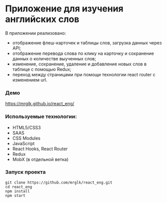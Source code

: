 # Приложение для изучения английских слов

В приложении реализовано:

- отображение флеш-карточек и таблицы слов, загрузка данных через API;
- отображение перевода слова по клику на карточку и сохранение данных о количестве выученных слов;
- изменение, сохранение, удаление и добавление новых слов в таблице с помощью Redux;
- переход между страницами при помощи технологии react router с изменением url.

### Демо

https://mrglk.github.io/react_eng/

### Используемые технологии:

- HTML5/СSS3
- SAAS
- CSS Modules
- JavaScript
- React Hooks, React Router
- Redux
- MobX (в отдельной ветка)

### Запуск проекта

```
git clone https://github.com/mrglk/react_eng.git
cd react_eng
npm install
npm start
```
